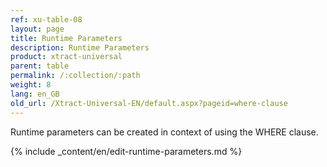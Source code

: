 ```yaml
---
ref: xu-table-08
layout: page
title: Runtime Parameters
description: Runtime Parameters
product: xtract-universal
parent: table
permalink: /:collection/:path
weight: 8
lang: en_GB
old_url: /Xtract-Universal-EN/default.aspx?pageid=where-clause
---
```



Runtime parameters can be created in context of using the WHERE clause.

{% include _content/en/edit-runtime-parameters.md %}
